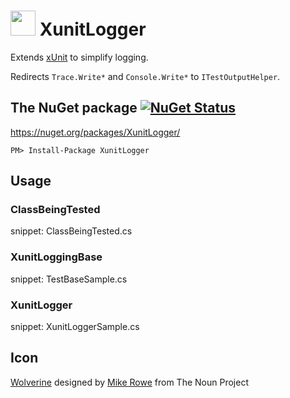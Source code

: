 # <img src="https://raw.github.com/SimonCropp/XunitLogger/master/icon.png" height="40px"> XunitLogger

Extends [xUnit](https://xunit.net/) to simplify logging.

Redirects `Trace.Write*` and `Console.Write*` to `ITestOutputHelper`.


## The NuGet package [![NuGet Status](http://img.shields.io/nuget/v/XunitLogger.svg?style=flat)](https://www.nuget.org/packages/XunitLogger/)

https://nuget.org/packages/XunitLogger/

    PM> Install-Package XunitLogger


## Usage


### ClassBeingTested

snippet: ClassBeingTested.cs


### XunitLoggingBase

snippet: TestBaseSample.cs


### XunitLogger

snippet: XunitLoggerSample.cs


## Icon

<a href="http://thenounproject.com/term/wolverine/18415/" target="_blank">Wolverine</a> designed by <a href="https://thenounproject.com/itsmikerowe/" target="_blank">Mike Rowe</a> from The Noun Project
